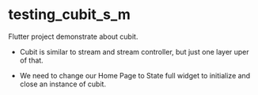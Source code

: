# testing_cubit_s_m

Flutter project demonstrate about cubit.

- Cubit is similar to stream and stream controller, but just one layer uper of that.

- We need to change our Home Page to State full widget to initialize and close an instance of cubit.
